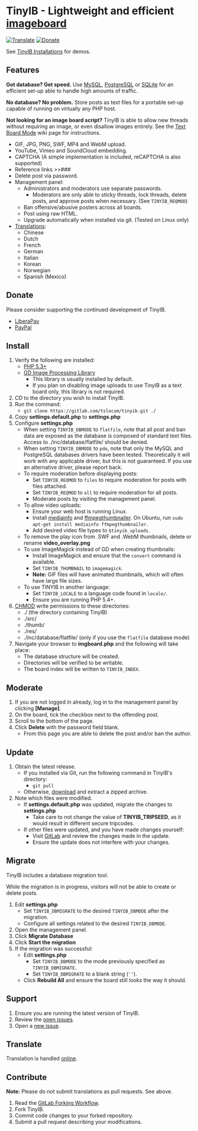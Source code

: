 # TinyIB - Lightweight and efficient [imageboard](https://en.wikipedia.org/wiki/Imageboard)
[![Translate](https://hosted.weblate.org/widgets/tinyib/-/tinyib/svg-badge.svg)](https://hosted.weblate.org/projects/tinyib/tinyib/)
[![Donate](https://img.shields.io/liberapay/receives/rocketnine.space.svg?logo=liberapay)](https://liberapay.com/rocketnine.space)

See [TinyIB Installations](https://gitlab.com/tslocum/tinyib/wikis/Home) for demos.

## Features

**Got database? Get speed.**  Use [MySQL](https://mysql.com), [PostgreSQL](https://www.postgresql.org) or [SQLite](https://sqlite.org) for an efficient set-up able to handle high amounts of traffic.

**No database?  No problem.**  Store posts as text files for a portable set-up capable of running on virtually any PHP host.

**Not looking for an image board script?**  TinyIB is able to allow new threads without requiring an image, or even disallow images entirely.  See the [Text Board Mode](https://gitlab.com/tslocum/tinyib/wikis/Text-Board-Mode) wiki page for instructions.

 - GIF, JPG, PNG, SWF, MP4 and WebM upload.
 - YouTube, Vimeo and SoundCloud embedding.
 - CAPTCHA  (A simple implementation is included, reCAPTCHA is also supported)
 - Reference links >>###
 - Delete post via password.
 - Management panel:
   - Administrators and moderators use separate passwords.
     - Moderators are only able to sticky threads, lock threads, delete posts, and approve posts when necessary.  (See ``TINYIB_REQMOD``)
   - Ban offensive/abusive posters across all boards.
   - Post using raw HTML.
   - Upgrade automatically when installed via git.  (Tested on Linux only)
 - [Translations](https://hosted.weblate.org/projects/tinyib/tinyib/):
   - Chinese
   - Dutch
   - French
   - German
   - Italian
   - Korean
   - Norwegian
   - Spanish (Mexico)

## Donate

Please consider supporting the continued development of TinyIB.

- [LiberaPay](https://liberapay.com/rocketnine.space)
- [PayPal](https://www.paypal.com/cgi-bin/webscr?cmd=_s-xclick&hosted_button_id=TEP9HT98XK7QA)

## Install

 1. Verify the following are installed:
    - [PHP 5.3+](https://php.net)
    - [GD Image Processing Library](https://php.net/gd)
      - This library is usually installed by default.
      - If you plan on disabling image uploads to use TinyIB as a text board only, this library is not required.
 2. CD to the directory you wish to install TinyIB.
 3. Run the command:
    - `git clone https://gitlab.com/tslocum/tinyib.git ./`
 4. Copy **settings.default.php** to **settings.php**
 5. Configure **settings.php**
    - When setting ``TINYIB_DBMODE`` to ``flatfile``, note that all post and ban data are exposed as the database is composed of standard text files.  Access to ./inc/database/flatfile/ should be denied.
    - When setting ``TINYIB_DBMODE`` to ``pdo``, note that only the MySQL and PostgreSQL databases drivers have been tested. Theoretically it will work with any applicable driver, but this is not guaranteed.  If you use an alternative driver, please report back.
    - To require moderation before displaying posts:
      - Set ``TINYIB_REQMOD`` to ``files`` to require moderation for posts with files attached.
      - Set ``TINYIB_REQMOD`` to ``all`` to require moderation for all posts.
      - Moderate posts by visiting the management panel.
    - To allow video uploads:
      - Ensure your web host is running Linux.
      - Install [mediainfo](https://mediaarea.net/en/MediaInfo) and [ffmpegthumbnailer](https://code.google.com/p/ffmpegthumbnailer/).  On Ubuntu, run ``sudo apt-get install mediainfo ffmpegthumbnailer``.
      - Add desired video file types to ``$tinyib_uploads``.
    - To remove the play icon from .SWF and .WebM thumbnails, delete or rename **video_overlay.png**
    - To use ImageMagick instead of GD when creating thumbnails:
      - Install ImageMagick and ensure that the ``convert`` command is available.
      - Set ``TINYIB_THUMBNAIL`` to ``imagemagick``.
      - **Note:** GIF files will have animated thumbnails, which will often have large file sizes.
    - To use TINYIB in another language:
      - Set ``TINYIB_LOCALE`` to a language code found in `locale/`.
      - Ensure you are running PHP 5.4+.
 6. [CHMOD](https://en.wikipedia.org/wiki/Chmod) write permissions to these directories:
    - ./ (the directory containing TinyIB)
    - ./src/
    - ./thumb/
    - ./res/
    - ./inc/database/flatfile/ (only if you use the ``flatfile`` database mode)
 7. Navigate your browser to **imgboard.php** and the following will take place:
    - The database structure will be created.
    - Directories will be verified to be writable.
    - The board index will be written to ``TINYIB_INDEX``.

## Moderate

 1. If you are not logged in already, log in to the management panel by clicking **[Manage]**.
 2. On the board, tick the checkbox next to the offending post.
 3. Scroll to the bottom of the page.
 4. Click **Delete** with the password field blank.
    - From this page you are able to delete the post and/or ban the author.

## Update

 1. Obtain the latest release.
    - If you installed via Git, run the following command in TinyIB's directory:
      - `git pull`
    - Otherwise, [download](https://gitlab.com/tslocum/tinyib/-/archive/master/tinyib-master.zip) and extract a zipped archive.
 2. Note which files were modified.
    - If **settings.default.php** was updated, migrate the changes to **settings.php**
      - Take care to not change the value of **TINYIB_TRIPSEED**, as it would result in different secure tripcodes.
    - If other files were updated, and you have made changes yourself:
      - Visit [GitLab](https://gitlab.com/tslocum/tinyib) and review the changes made in the update.
      - Ensure the update does not interfere with your changes.

## Migrate

TinyIB includes a database migration tool.

While the migration is in progress, visitors will not be able to create or delete posts.

 1. Edit **settings.php**
    - Set ``TINYIB_DBMIGRATE`` to the desired ``TINYIB_DBMODE`` after the migration.
    - Configure all settings related to the desired ``TINYIB_DBMODE``.
 2. Open the management panel.
 3. Click **Migrate Database**
 4. Click **Start the migration**
 5. If the migration was successful:
    - Edit **settings.php**
      - Set ``TINYIB_DBMODE`` to the mode previously specified as ``TINYIB_DBMIGRATE``.
      - Set ``TINYIB_DBMIGRATE`` to a blank string (``''``).
    - Click **Rebuild All** and ensure the board still looks the way it should.

## Support

 1. Ensure you are running the latest version of TinyIB.
 2. Review the [open issues](https://gitlab.com/tslocum/tinyib/issues).
 3. Open a [new issue](https://gitlab.com/tslocum/tinyib/issues/new).

## Translate

Translation is handled [online](https://hosted.weblate.org/projects/tinyib/tinyib/).

## Contribute

**Note:** Please do not submit translations as pull requests.  See above.

 1. Read the [GitLab Forking Workflow](https://docs.gitlab.com/ce/workflow/forking_workflow.html).
 2. Fork TinyIB.
 3. Commit code changes to your forked repository.
 4. Submit a pull request describing your modifications.
